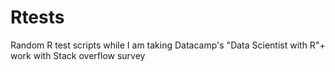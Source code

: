 # Rtests
Random R test scripts while I am taking Datacamp's "Data Scientist with R"+
work with Stack overflow survey

